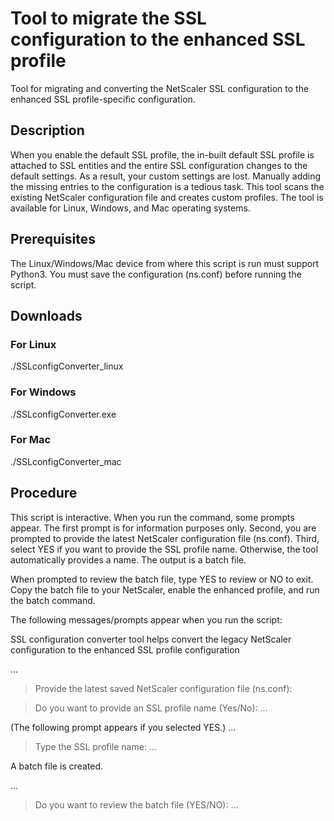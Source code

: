 # Tool to migrate the SSL configuration to the enhanced SSL profile
Tool for migrating and converting the NetScaler SSL configuration to the enhanced SSL profile-specific configuration.

## Description
When you enable the default SSL profile, the in-built default SSL profile is attached to SSL entities and the entire SSL configuration changes to the default settings. As a result, your custom settings are lost. Manually adding the missing entries to the configuration is a tedious task. This tool scans the existing NetScaler configuration file and creates custom profiles. The tool is available for Linux, Windows, and Mac operating systems.

## Prerequisites
The Linux/Windows/Mac device from where this script is run must support Python3. 
You must save the configuration (ns.conf) before running the script.

## Downloads

### For Linux
./SSLconfigConverter_linux

### For Windows
./SSLconfigConverter.exe

### For Mac
./SSLconfigConverter_mac

## Procedure

This script is interactive. When you run the command, some prompts appear. The first prompt is for information purposes only. Second, you are prompted to provide the latest NetScaler configuration file (ns.conf). Third, select YES if you want to provide the SSL profile name. Otherwise, the tool automatically provides a name. The output is a batch file. 

When prompted to review the batch file, type YES to review or NO to exit. Copy the batch file to your NetScaler, enable the enhanced profile, and run the batch command.

The following messages/prompts appear when you run the script:

SSL configuration converter tool helps convert the legacy NetScaler configuration to the enhanced SSL profile configuration

...
>Provide the latest saved NetScaler configuration file (ns.conf):


>Do you want to provide an SSL profile name (Yes/No):
...

(The following prompt appears if you selected YES.)
...
>Type the SSL profile name:
...

A batch file is created.

...
>Do you want to review the batch file (YES/NO):
...
